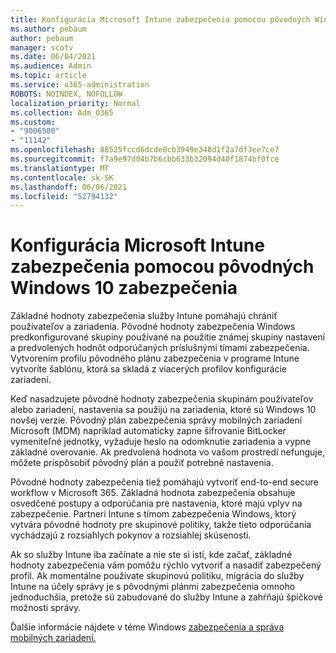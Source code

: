 ```yaml
---
title: Konfigurácia Microsoft Intune zabezpečenia pomocou pôvodných Windows 10 zabezpečenia
ms.author: pebaum
author: pebaum
manager: scotv
ms.date: 06/04/2021
ms.audience: Admin
ms.topic: article
ms.service: o365-administration
ROBOTS: NOINDEX, NOFOLLOW
localization_priority: Normal
ms.collection: Adm_O365
ms.custom:
- "9006500"
- "11142"
ms.openlocfilehash: 88525fccd6dcde0cb3949e348d1f2a7df3ee7ce7
ms.sourcegitcommit: f7a9e97d04b7b6cbb633b32094d40f1874bf0fce
ms.translationtype: MT
ms.contentlocale: sk-SK
ms.lasthandoff: 06/06/2021
ms.locfileid: "52794132"
---
```

# <a name="use-microsoft-intune-security-baselines-to-configure-windows-10-devices"></a>Konfigurácia Microsoft Intune zabezpečenia pomocou pôvodných Windows 10 zabezpečenia

Základné hodnoty zabezpečenia služby Intune pomáhajú chrániť používateľov a zariadenia. Pôvodné hodnoty zabezpečenia Windows predkonfigurované skupiny používané na použitie známej skupiny nastavení a predvolených hodnôt odporúčaných príslušnými tímami zabezpečenia. Vytvorením profilu pôvodného plánu zabezpečenia v programe Intune vytvoríte šablónu, ktorá sa skladá z viacerých profilov konfigurácie zariadení.

Keď nasadzujete pôvodné hodnoty zabezpečenia skupinám používateľov alebo zariadení, nastavenia sa použijú na zariadenia, ktoré sú Windows 10 novšej verzie. Pôvodný plán zabezpečenia správy mobilných zariadení Microsoft (MDM) napríklad automaticky zapne šifrovanie BitLocker vymeniteľné jednotky, vyžaduje heslo na odomknutie zariadenia a vypne základné overovanie. Ak predvolená hodnota vo vašom prostredí nefunguje, môžete prispôsobiť pôvodný plán a použiť potrebné nastavenia.

Pôvodné hodnoty zabezpečenia tiež pomáhajú vytvoriť end-to-end secure workflow v Microsoft 365. Základná hodnota zabezpečenia obsahuje osvedčené postupy a odporúčania pre nastavenia, ktoré majú vplyv na zabezpečenie. Partneri Intune s tímom zabezpečenia Windows, ktorý vytvára pôvodné hodnoty pre skupinové politiky, takže tieto odporúčania vychádzajú z rozsiahlych pokynov a rozsiahlej skúsenosti.

Ak so služby Intune iba začínate a nie ste si istí, kde začať, základné hodnoty zabezpečenia vám pomôžu rýchlo vytvoriť a nasadiť zabezpečený profil. Ak momentálne používate skupinovú politiku, migrácia do služby Intune na účely správy je s pôvodnými plánmi zabezpečenia omnoho jednoduchšia, pretože sú zabudované do služby Intune a zahŕňajú špičkové možnosti správy.

Ďalšie informácie nájdete v téme Windows [zabezpečenia a správa](/windows/security/threat-protection/windows-security-baselines) [mobilných zariadení.](/windows/client-management/mdm/)


